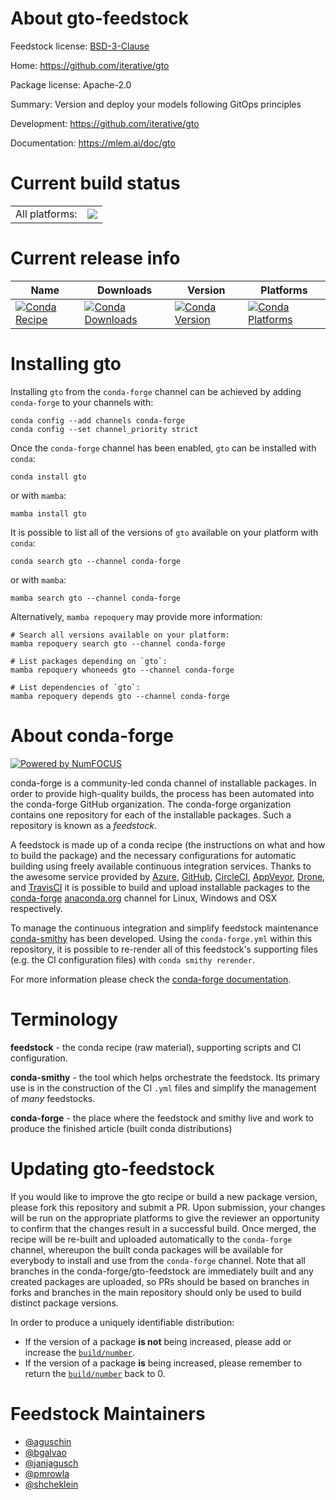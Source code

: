 About gto-feedstock
===================

Feedstock license: [BSD-3-Clause](https://github.com/conda-forge/gto-feedstock/blob/main/LICENSE.txt)

Home: https://github.com/iterative/gto

Package license: Apache-2.0

Summary: Version and deploy your models following GitOps principles

Development: https://github.com/iterative/gto

Documentation: https://mlem.ai/doc/gto

Current build status
====================


<table><tr><td>All platforms:</td>
    <td>
      <a href="https://dev.azure.com/conda-forge/feedstock-builds/_build/latest?definitionId=20600&branchName=main">
        <img src="https://dev.azure.com/conda-forge/feedstock-builds/_apis/build/status/gto-feedstock?branchName=main">
      </a>
    </td>
  </tr>
</table>

Current release info
====================

| Name | Downloads | Version | Platforms |
| --- | --- | --- | --- |
| [![Conda Recipe](https://img.shields.io/badge/recipe-gto-green.svg)](https://anaconda.org/conda-forge/gto) | [![Conda Downloads](https://img.shields.io/conda/dn/conda-forge/gto.svg)](https://anaconda.org/conda-forge/gto) | [![Conda Version](https://img.shields.io/conda/vn/conda-forge/gto.svg)](https://anaconda.org/conda-forge/gto) | [![Conda Platforms](https://img.shields.io/conda/pn/conda-forge/gto.svg)](https://anaconda.org/conda-forge/gto) |

Installing gto
==============

Installing `gto` from the `conda-forge` channel can be achieved by adding `conda-forge` to your channels with:

```
conda config --add channels conda-forge
conda config --set channel_priority strict
```

Once the `conda-forge` channel has been enabled, `gto` can be installed with `conda`:

```
conda install gto
```

or with `mamba`:

```
mamba install gto
```

It is possible to list all of the versions of `gto` available on your platform with `conda`:

```
conda search gto --channel conda-forge
```

or with `mamba`:

```
mamba search gto --channel conda-forge
```

Alternatively, `mamba repoquery` may provide more information:

```
# Search all versions available on your platform:
mamba repoquery search gto --channel conda-forge

# List packages depending on `gto`:
mamba repoquery whoneeds gto --channel conda-forge

# List dependencies of `gto`:
mamba repoquery depends gto --channel conda-forge
```


About conda-forge
=================

[![Powered by
NumFOCUS](https://img.shields.io/badge/powered%20by-NumFOCUS-orange.svg?style=flat&colorA=E1523D&colorB=007D8A)](https://numfocus.org)

conda-forge is a community-led conda channel of installable packages.
In order to provide high-quality builds, the process has been automated into the
conda-forge GitHub organization. The conda-forge organization contains one repository
for each of the installable packages. Such a repository is known as a *feedstock*.

A feedstock is made up of a conda recipe (the instructions on what and how to build
the package) and the necessary configurations for automatic building using freely
available continuous integration services. Thanks to the awesome service provided by
[Azure](https://azure.microsoft.com/en-us/services/devops/), [GitHub](https://github.com/),
[CircleCI](https://circleci.com/), [AppVeyor](https://www.appveyor.com/),
[Drone](https://cloud.drone.io/welcome), and [TravisCI](https://travis-ci.com/)
it is possible to build and upload installable packages to the
[conda-forge](https://anaconda.org/conda-forge) [anaconda.org](https://anaconda.org/)
channel for Linux, Windows and OSX respectively.

To manage the continuous integration and simplify feedstock maintenance
[conda-smithy](https://github.com/conda-forge/conda-smithy) has been developed.
Using the ``conda-forge.yml`` within this repository, it is possible to re-render all of
this feedstock's supporting files (e.g. the CI configuration files) with ``conda smithy rerender``.

For more information please check the [conda-forge documentation](https://conda-forge.org/docs/).

Terminology
===========

**feedstock** - the conda recipe (raw material), supporting scripts and CI configuration.

**conda-smithy** - the tool which helps orchestrate the feedstock.
                   Its primary use is in the construction of the CI ``.yml`` files
                   and simplify the management of *many* feedstocks.

**conda-forge** - the place where the feedstock and smithy live and work to
                  produce the finished article (built conda distributions)


Updating gto-feedstock
======================

If you would like to improve the gto recipe or build a new
package version, please fork this repository and submit a PR. Upon submission,
your changes will be run on the appropriate platforms to give the reviewer an
opportunity to confirm that the changes result in a successful build. Once
merged, the recipe will be re-built and uploaded automatically to the
`conda-forge` channel, whereupon the built conda packages will be available for
everybody to install and use from the `conda-forge` channel.
Note that all branches in the conda-forge/gto-feedstock are
immediately built and any created packages are uploaded, so PRs should be based
on branches in forks and branches in the main repository should only be used to
build distinct package versions.

In order to produce a uniquely identifiable distribution:
 * If the version of a package **is not** being increased, please add or increase
   the [``build/number``](https://docs.conda.io/projects/conda-build/en/latest/resources/define-metadata.html#build-number-and-string).
 * If the version of a package **is** being increased, please remember to return
   the [``build/number``](https://docs.conda.io/projects/conda-build/en/latest/resources/define-metadata.html#build-number-and-string)
   back to 0.

Feedstock Maintainers
=====================

* [@aguschin](https://github.com/aguschin/)
* [@bgalvao](https://github.com/bgalvao/)
* [@janjagusch](https://github.com/janjagusch/)
* [@pmrowla](https://github.com/pmrowla/)
* [@shcheklein](https://github.com/shcheklein/)

